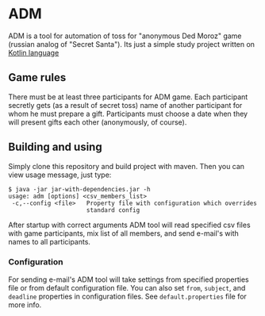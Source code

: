 ADM
===

ADM is a tool for automation of toss for "anonymous Ded Moroz" game (russian 
analog of "Secret Santa"). Its just a simple study project written on 
[Kotlin language](http://kotlinlang.org/)

## Game rules

There must be at least three participants for ADM game. Each participant 
secretly gets (as a result of secret toss) name of another participant for 
whom he must prepare a gift. Participants must choose a date when they 
will present gifts each other (anonymously, of course).

## Building and using

Simply clone this repository and build project with maven. Then you can 
view usage message, just type:

```
$ java -jar jar-with-dependencies.jar -h
usage: adm [options] <csv_members_list>
 -c,--config <file>   Property file with configuration which overrides
                      standard config
```

After startup with correct arguments ADM tool will read specified csv 
files with game participants, mix list of all members, and send e-mail's 
with names to all participants.

### Configuration
For sending e-mail's ADM tool will take settings from specified properties 
file or from default configuration file. You can also set `from`, 
`subject`, and `deadline` properties in configuration files. See 
`default.properties` file for more info.